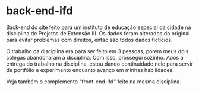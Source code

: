 # back-end-ifd
 Back-end do site feito para um instituto de educação especial da cidade na disciplina de Projetos de Extensão III. Os dados foram alterados do original para evitar problemas com direitos, então são todos dados fictícios.

 O trabalho da disciplina era para ser feito em 3 pessoas, porém meus dois colegas abandonaram a disciplina. Com isso, prossegui sozinho. Após a entrega do trabalho na disciplina, estou dando continuidade nele para servir de portfólio e experimento enquanto avanço em minhas habilidades.

 Veja também o complemento "front-end-ifd" feito na mesma disciplina.
